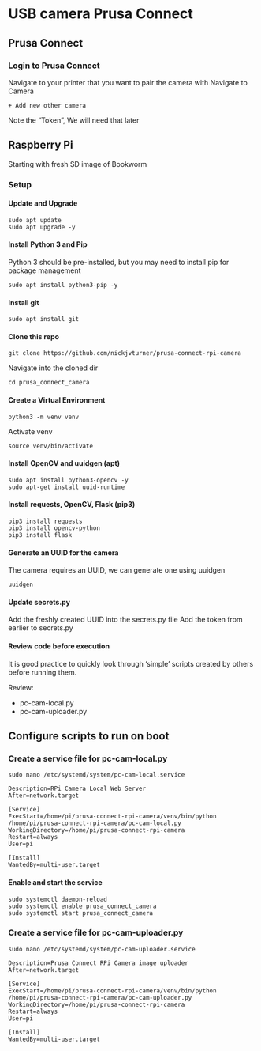 # USB camera Prusa Connect

## Prusa Connect

### Login to Prusa Connect
Navigate to your printer that you want to pair the camera with
Navigate to Camera


    + Add new other camera

Note the “Token”, We will need that later

## Raspberry Pi
Starting with fresh SD image of Bookworm

### Setup

#### Update and Upgrade
    sudo apt update
    sudo apt upgrade -y
    
#### Install Python 3 and Pip
Python 3 should be pre-installed, but you may need to install pip for package management

    sudo apt install python3-pip -y

#### Install git

    sudo apt install git

#### Clone this repo

    git clone https://github.com/nickjvturner/prusa-connect-rpi-camera

Navigate into the cloned dir

    cd prusa_connect_camera

#### Create a Virtual Environment

    python3 -m venv venv

Activate venv

    source venv/bin/activate

#### Install OpenCV and uuidgen (apt)
    sudo apt install python3-opencv -y
    sudo apt-get install uuid-runtime

#### Install requests, OpenCV, Flask (pip3)
    pip3 install requests
    pip3 install opencv-python
    pip3 install flask

#### Generate an UUID for the camera
The camera requires an UUID, we can generate one using uuidgen

    uuidgen

#### Update secrets.py
Add the freshly created UUID into the secrets.py file
Add the token from earlier to secrets.py

#### Review code before execution
It is good practice to quickly look through ‘simple’ scripts created by others before running them.

Review:
- pc-cam-local.py
- pc-cam-uploader.py

## Configure scripts to run on boot

### Create a service file for pc-cam-local.py
    sudo nano /etc/systemd/system/pc-cam-local.service

```[Unit]
Description=RPi Camera Local Web Server
After=network.target

[Service]
ExecStart=/home/pi/prusa-connect-rpi-camera/venv/bin/python /home/pi/prusa-connect-rpi-camera/pc-cam-local.py
WorkingDirectory=/home/pi/prusa-connect-rpi-camera
Restart=always
User=pi

[Install]
WantedBy=multi-user.target
```

#### Enable and start the service
    sudo systemctl daemon-reload
    sudo systemctl enable prusa_connect_camera
    sudo systemctl start prusa_connect_camera

### Create a service file for pc-cam-uploader.py
    sudo nano /etc/systemd/system/pc-cam-uploader.service

```[Unit]
Description=Prusa Connect RPi Camera image uploader
After=network.target

[Service]
ExecStart=/home/pi/prusa-connect-rpi-camera/venv/bin/python /home/pi/prusa-connect-rpi-camera/pc-cam-uploader.py
WorkingDirectory=/home/pi/prusa-connect-rpi-camera
Restart=always
User=pi

[Install]
WantedBy=multi-user.target